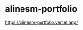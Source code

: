 # alinesm-portfolio

<a href="https://alinesm-portfolio.vercel.app/" style="font-size:32px">https://alinesm-portfolio.vercel.app/</a>
